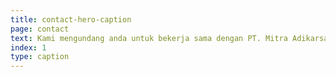 ```yaml
---
title: contact-hero-caption
page: contact
text: Kami mengundang anda untuk bekerja sama dengan PT. Mitra Adikarsa dalam menghadirkan solusi kelistrikan yang aman dan efisien. Dengan pengalaman dan tenaga ahli professional, kami siap mendukung kebutuhan proyek anda.
index: 1
type: caption
---
```

